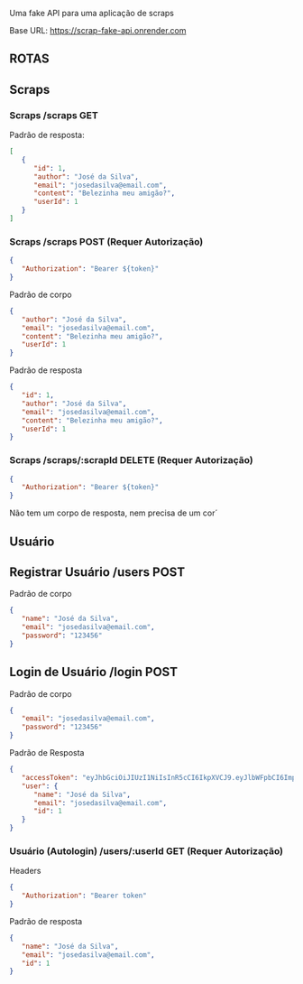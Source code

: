Uma fake API para uma aplicação de scraps

Base URL: https://scrap-fake-api.onrender.com

## ROTAS

## Scraps

### Scraps /scraps GET

Padrão de resposta:

```json
[
   {
      "id": 1,
      "author": "José da Silva",
      "email": "josedasilva@email.com",
      "content": "Belezinha meu amigão?",
      "userId": 1
   }
]
```

### Scraps /scraps POST (Requer Autorização)

```json
{
   "Authorization": "Bearer ${token}"
}
```

Padrão de corpo

```json
{
   "author": "José da Silva",
   "email": "josedasilva@email.com",
   "content": "Belezinha meu amigão?",
   "userId": 1
}
```

Padrão de resposta

```json
{
   "id": 1,
   "author": "José da Silva",
   "email": "josedasilva@email.com",
   "content": "Belezinha meu amigão?",
   "userId": 1
}
```

### Scraps /scraps/:scrapId DELETE (Requer Autorização)

```json
{
   "Authorization": "Bearer ${token}"
}
```

Não tem um corpo de resposta, nem precisa de um cor´

## Usuário

## Registrar Usuário /users POST

Padrão de corpo

```json
{
   "name": "José da Silva",
   "email": "josedasilva@email.com",
   "password": "123456"
}
```

## Login de Usuário /login POST

Padrão de corpo

```json
{
   "email": "josedasilva@email.com",
   "password": "123456"
}
```

Padrão de Resposta

```json
{
   "accessToken": "eyJhbGciOiJIUzI1NiIsInR5cCI6IkpXVCJ9.eyJlbWFpbCI6ImpvaG5kb2VAZW1haWwuY29tIiwiaWF0IjoxNjgxMjI2MzU1LCJleHAiOjE2ODEyMjk5NTUsInN1YiI6IjIifQ.HoHzAjg6luV9k6v8zHyewSTHsUnAKDBIbFiIS0r_joM",
   "user": {
      "name": "José da Silva",
      "email": "josedasilva@email.com",
      "id": 1
   }
}
```

### Usuário (Autologin) /users/:userId GET (Requer Autorização)

Headers

```json
{
   "Authorization": "Bearer token"
}
```

Padrão de resposta

```json
{
   "name": "José da Silva",
   "email": "josedasilva@email.com",
   "id": 1
}
```
